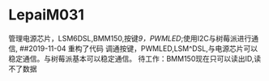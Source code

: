 # LepaiM031
管理电源芯片，LSM6DSL,BMM150,按键*9，PWMLED*;使用I2C与树莓派进行通信,
##2019-11-04
重构了代码
调通按键，PWMLED,LSM^DSL,与电源芯片可以稳定通信。与树莓派基本可以稳定通信。
待工作：BMM150现在只可以读出ID,读不了数据
